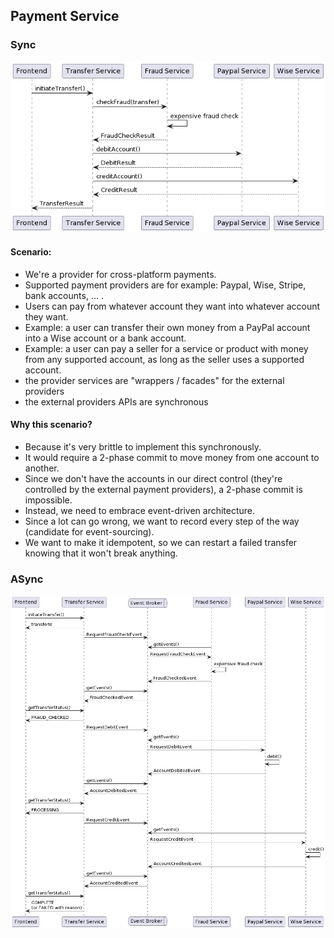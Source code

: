 ## Payment Service 

### Sync 
![Sync Payment](./images/Payment%20Service%20Sync.png)
#### Scenario:
- We're a provider for cross-platform payments.
- Supported payment providers are for example: Paypal, Wise, Stripe, bank accounts, ... .
- Users can pay from whatever account they want into whatever account they want.
- Example: a user can transfer their own money from a PayPal account into a Wise account or a bank account.
- Example: a user can pay a seller for a service or product with money from any supported account, as long as the seller uses a supported account.
- the provider services are "wrappers / facades" for the external providers
- the external providers APIs are synchronous

#### Why this scenario?
- Because it's very brittle to implement this synchronously.
- It would require a 2-phase commit to move money from one account to another.
- Since we don't have the accounts in our direct control (they're controlled by the external payment providers), a 2-phase commit is impossible.
- Instead, we need to embrace event-driven architecture.
- Since a lot can go wrong, we want to record every step of the way (candidate for event-sourcing).
- We want to make it idempotent, so we can restart a failed transfer knowing that it won't break anything.

### ASync
![Async Payment](./images/Payment%20Service%20Async.png)
